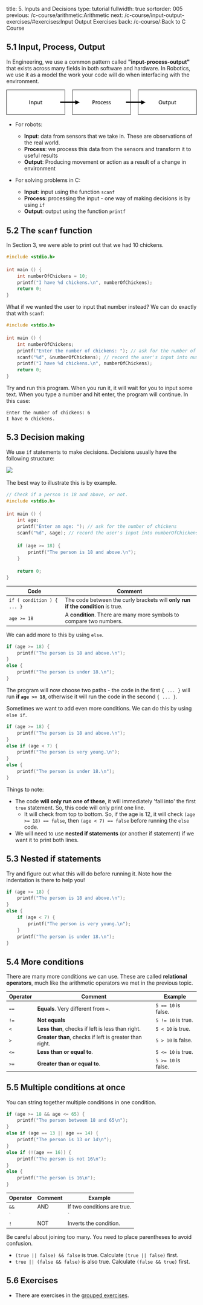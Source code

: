 title: 5. Inputs and Decisions
type: tutorial
fullwidth: true
sortorder: 005
previous: /c-course/arithmetic:Arithmetic
next: /c-course/input-output-exercises/#exercises:Input Output Exercises
back: /c-course/:Back to C Course

## 5.1 Input, Process, Output
In Engineering, we use a common pattern called **"input-process-output"** that exists across many fields in both software and hardware. In Robotics, we use it as a model the work your code will do when interfacing with the environment.

![IPO Model](ipomodel.png)

* For robots:
    * **Input**: data from sensors that we take in. These are observations of the real world.
    * **Process**: we process this data from the sensors and transform it to useful results
    * **Output**: Producing movement or action as a result of a change in environment

* For solving problems in C:
    * **Input**: input using the function `scanf`
    * **Process**: processing the input - one way of making decisions is by using `if`
    * **Output**: output using the function `printf`

## 5.2 The `scanf` function
In Section 3, we were able to print out that we had 10 chickens.

```cpp
#include <stdio.h>

int main () {
	int numberOfChickens = 10;
	printf("I have %d chickens.\n", numberOfChickens);
    return 0;
}
```

What if we wanted the user to input that number instead? We can do exactly that with `scanf`:

```cpp
#include <stdio.h>

int main () {
	int numberOfChickens;
    printf("Enter the number of chickens: "); // ask for the number of chickens
    scanf("%d", &numberOfChickens); // record the user's input into numberOfChickens
	printf("I have %d chickens.\n", numberOfChickens);
    return 0;
}
```

Try and run this program. When you run it, it will wait for you to input some text. When you type a number and hit enter, the program will continue. In this case:

```
Enter the number of chickens: 6
I have 6 chickens.
```

## 5.3 Decision making
We use `if` statements to make decisions. Decisions usually have the following structure:

![](https://www.tutorialspoint.com/cprogramming/images/if_statement.jpg)

The best way to illustrate this is by example.

```cpp
// Check if a person is 18 and above, or not.
#include <stdio.h>

int main () {
	int age;
    printf("Enter an age: "); // ask for the number of chickens
    scanf("%d", &age); // record the user's input into numberOfChickens
	
    if (age >= 18) {
        printf("The person is 18 and above.\n");
    }

    return 0;
}
```

| Code | Comment |
|------|---------|
| `if ( condition ) { ... }` | The code between the curly brackets will **only run if the condition** is true. |
| `age >= 18` | A **condition**. There are many more symbols to compare two numbers. |

We can add more to this by using `else`.

```cpp
if (age >= 18) {
    printf("The person is 18 and above.\n");
}
else {
    printf("The person is under 18.\n");
}
```

The program will now choose two paths - the code in the first `{ ... }` will run **if `age >= 18`**, otherwise it will run the code in the second `{ ... }`.

Sometimes we want to add even more conditions. We can do this by using `else if`.

```cpp
if (age >= 18) {
    printf("The person is 18 and above.\n");
}
else if (age < 7) {
    printf("The person is very young.\n");
}
else {
    printf("The person is under 18.\n");
}
```

Things to note:

* The code **will only run one of these**, it will immediately 'fall into' the first `true` statement. So, this code will only print one line.
    * It will check from top to bottom. So, if the age is 12, it will check `(age >= 18) == false`, then `(age < 7) == false` before running the `else` code.
* We will need to use **nested if statements** (or another if statement) if we want it to print both lines.

## 5.3 Nested if statements
Try and figure out what this will do before running it. Note how the indentation is there to help you!

```cpp
if (age >= 18) {
    printf("The person is 18 and above.\n");
}
else {
    if (age < 7) {
        printf("The person is very young.\n");
    }
    printf("The person is under 18.\n");
}
```

## 5.4 More conditions
There are many more conditions we can use. These are called **relational operators**, much like the arithmetic operators we met in the previous topic.

| Operator | Comment | Example |
|----------|---------|---------|
| `==` | **Equals**. Very different from `=`. | `5 == 10` is false. |
| `!=` | **Not equals** | `5 != 10` is true. |
| `<`  | **Less than**, checks if left is less than right. | `5 < 10` is true. |
| `>`  | **Greater than**, checks if left is greater than right. | `5 > 10` is false. |
| `<=` | **Less than or equal to**. | `5 <= 10` is true. |
| `>=` | **Greater than or equal to**. | `5 >= 10` is false. |

## 5.5 Multiple conditions at once
You can string together multiple conditions in one condition.

```cpp
if (age >= 18 && age <= 65) {
    printf("The person between 18 and 65\n");
}
else if (age == 13 || age == 14) {
    printf("The person is 13 or 14\n");
}
else if (!(age == 16)) {
    printf("The person is not 16\n");
}
else {
    printf("The person is 16\n");
}
```

| Operator | Comment | Example |
|----------|---------|---------|
| `&&` | AND | If two conditions are true. | `true && true` is true. |
| `||` | OR  | If one of two conditions are true. | `true || false` is true. |
| `!`  | NOT | Inverts the condition. | `!true` is false. |

Be careful about joining too many. You need to place parentheses to avoid confusion.
* `(true || false) && false` is true. Calculate `(true || false)` first.
* `true || (false && false)` is also true. Calculate `(false && true)` first.

## 5.6 Exercises
* There are exercises in the [grouped exercises](/c-course/input-output-exercises/).